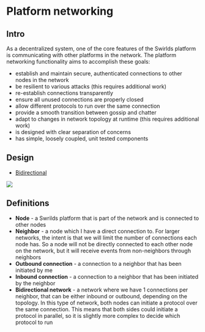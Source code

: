 # Platform networking

## Intro
As a decentralized system, one of the core features of the Swirlds platform is communicating with other platforms in the
network. The platform networking functionality aims to accomplish these goals:
- establish and maintain secure, authenticated connections to other nodes in the network
- be resilient to various attacks (this requires additional work)
- re-establish connections transparently
- ensure all unused connections are properly closed
- allow different protocols to run over the same connection
- provide a smooth transition between gossip and chatter
- adapt to changes in network topology at runtime (this requires additional work)
- is designed with clear separation of concerns
- has simple, loosely coupled, unit tested components

## Design
- [Bidirectional](bidirectional.md)

![](network.png)

## Definitions
- **Node** - a Swrilds platform that is part of the network and is connected to other nodes
- **Neighbor** - a node which I have a direct connection to. For larger networks, the intent is that we will limit the
number of connections each node has. So a node will not be directly connected to each other node on the network, but it
will receive events from non-neighbors through neighbors
- **Outbound connection** - a connection to a neighbor that has been initiated by me
- **Inbound connection** - a connection to a neighbor that has been initiated by the neighbor
- **Bidirectional network** - a network where we have 1 connections per neighbor, that can be either inbound or 
outbound, depending on the topology. In this type of network, both nodes can initiate a protocol over the same 
connection. This means that both sides could initiate a protocol in parallel, so it is slightly more complex to decide
which protocol to run